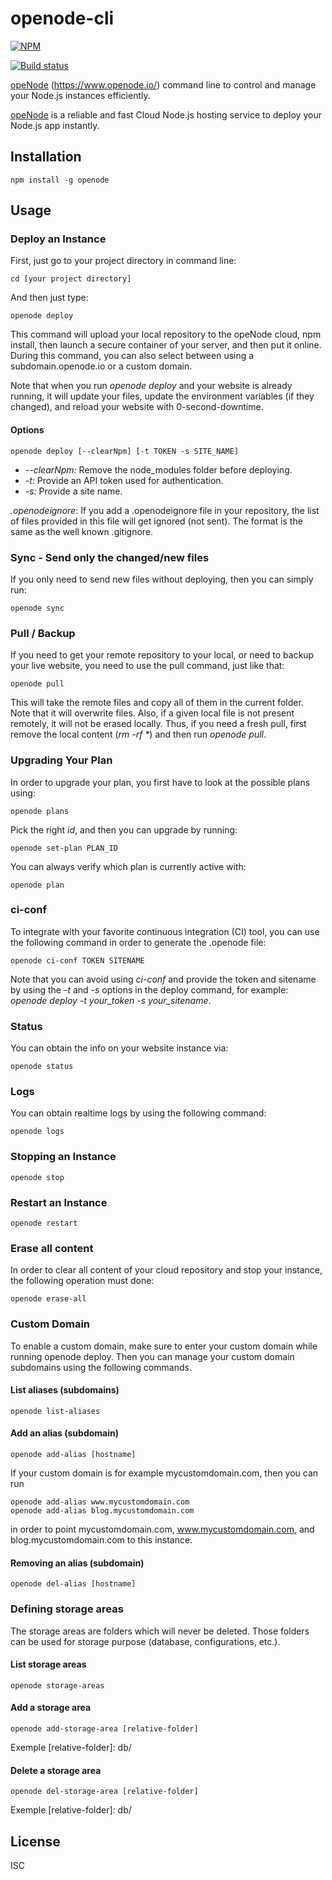 # openode-cli

[![NPM](https://nodei.co/npm/openode.png)](https://nodei.co/npm/openode/)

[![Build status](https://travis-ci.org/martinlevesque/openode-cli.svg?branch=master)](https://travis-ci.org/martinlevesque/openode-cli)

[opeNode](https://www.openode.io/) (https://www.openode.io/) command line to control and manage your Node.js instances efficiently.

[opeNode](https://www.openode.io/) is a reliable and fast Cloud Node.js hosting service to deploy your Node.js app instantly.

## Installation 

```
npm install -g openode
```

## Usage

### Deploy an Instance

First, just go to your project directory in command line:

```
cd [your project directory]
```

And then just type:

```
openode deploy
```

This command will upload your local repository to the opeNode cloud, npm install,
then launch a secure container of your server, and then put it online. During this
command, you can also select between using a subdomain.openode.io or a custom domain.

Note that when you run *openode deploy* and your website is already running, it will update your files, update the environment variables (if they changed), and reload your website with 0-second-downtime.

#### Options

```
openode deploy [--clearNpm] [-t TOKEN -s SITE_NAME]
```

* *--clearNpm:* Remove the node_modules folder before deploying.
* *-t:* Provide an API token used for authentication.
* *-s:* Provide a site name.

*.openodeignore*: If you add a .openodeignore file in your repository, the
list of files provided in this file will get ignored (not sent). The format is the
same as the well known .gitignore.

### Sync - Send only the changed/new files

If you only need to send new files without deploying, then you can simply run:

```
openode sync
```

### Pull / Backup

If you need to get your remote repository to your local, or need to backup your live website, you need to use the pull command, just like that:

```
openode pull
```

This will take the remote files and copy all of them in the current folder. Note that it will overwrite files. Also, if a given local file is not present remotely, it will not be erased locally. Thus, if you need a fresh pull, first remove the local content (*rm -rf \**) and then run *openode pull*.

### Upgrading Your Plan

In order to upgrade your plan, you first have to look at the possible plans using:

```
openode plans
```

Pick the right *id*, and then you can upgrade by running:

```
openode set-plan PLAN_ID
```

You can always verify which plan is currently active with:

```
openode plan
```

### ci-conf

To integrate with your favorite continuous integration (CI) tool, you can use the
following command in order to generate the .openode file:

```
openode ci-conf TOKEN SITENAME
```

Note that you can avoid using *ci-conf* and provide the token and sitename by using the *-t* and *-s* options in the deploy command, for example: *openode deploy -t your_token -s your_sitename*.

### Status

You can obtain the info on your website instance via:

```
openode status
```

### Logs

You can obtain realtime logs by using the following command:

```
openode logs
```

### Stopping an Instance

```
openode stop
```

### Restart an Instance

```
openode restart
```

### Erase all content

In order to clear all content of your cloud repository and stop your instance,
the following operation must done:

```
openode erase-all
```

### Custom Domain

To enable a custom domain, make sure to enter your custom domain while running
openode deploy.
Then you can manage your custom domain subdomains using the following commands.

#### List aliases (subdomains)

```
openode list-aliases
```

#### Add an alias (subdomain)

```
openode add-alias [hostname]
```

If your custom domain is for example mycustomdomain.com, then you can run

```
openode add-alias www.mycustomdomain.com
openode add-alias blog.mycustomdomain.com
```

in order to point mycustomdomain.com, www.mycustomdomain.com, and blog.mycustomdomain.com
to this instance.

#### Removing an alias (subdomain)

```
openode del-alias [hostname]
```

### Defining storage areas

The storage areas are folders which will never be deleted. Those folders can
be used for storage purpose (database, configurations, etc.).

#### List storage areas

```
openode storage-areas
```

#### Add a storage area

```
openode add-storage-area [relative-folder]
```

Exemple [relative-folder]: db/

#### Delete a storage area

```
openode del-storage-area [relative-folder]
```

Exemple [relative-folder]: db/

## License

ISC
